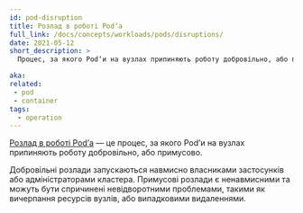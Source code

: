 ```yaml
---
id: pod-disruption
title: Розлад в роботі Podʼа
full_link: /docs/concepts/workloads/pods/disruptions/
date: 2021-05-12
short_description: >
  Процес, за якого Podʼи на вузлах припиняють роботу добровільно, або примусово.

aka:
related:
 - pod
 - container
tags:
  - operation
---
```


[Розлад в роботі Podʼа](/uk/docs/concepts/workloads/pods/disruptions/) — це процес, за якого Podʼи на вузлах припиняють роботу добровільно, або примусово.

<!--more-->

Добровільні розлади запускаються навмисно власниками застосунків або адміністраторами кластера. Примусові розлади є ненавмисними та можуть бути спричинені невідворотними проблемами, такими як вичерпання ресурсів вузлів, або випадковими видаленнями.
